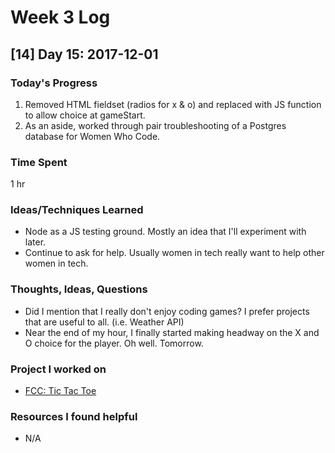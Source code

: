 # Week 3 Log

## [14] Day 15: 2017-12-01

### Today's Progress

1. Removed HTML fieldset (radios for x & o) and replaced with JS function to allow choice at gameStart.
2. As an aside, worked through pair troubleshooting of a Postgres database for Women Who Code.

### Time Spent

1 hr

### Ideas/Techniques Learned

- Node as a JS testing ground. Mostly an idea that I'll experiment with later.
- Continue to ask for help. Usually women in tech really want to help other women in tech.

### Thoughts, Ideas, Questions

- Did I mention that I really don't enjoy coding games? I prefer projects that are useful to all. (i.e. Weather API)
- Near the end of my hour, I finally started making headway on the X and O choice for the player. Oh well. Tomorrow.

### Project I worked on

- [FCC: Tic Tac Toe](https://codepen.io/digilou/pen/POOypV)

### Resources I found helpful

- N/A
